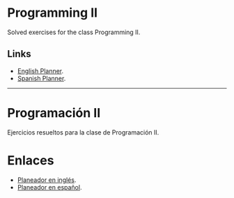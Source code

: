 
# Programming II

Solved exercises for the class Programming II.

## Links

- [English Planner](https://docs.google.com/spreadsheets/d/1qXFiYT6Dqq6whIq-G9dGMLRwa4sE5a3S1qb_ZJIJ_Xc/edit#gid=0).
- [Spanish Planner](https://docs.google.com/spreadsheets/d/1VPYsz411SiMPm03Z_9X83qtcKfL4C7E9iElGhiRomq4/edit#gid=0).
---

# Programación II

Ejercicios resueltos para la clase de Programación II.

# Enlaces

- [Planeador en inglés](https://docs.google.com/spreadsheets/d/1qXFiYT6Dqq6whIq-G9dGMLRwa4sE5a3S1qb_ZJIJ_Xc/edit#gid=0).
- [Planeador en español](https://docs.google.com/spreadsheets/d/1VPYsz411SiMPm03Z_9X83qtcKfL4C7E9iElGhiRomq4/edit#gid=0).
